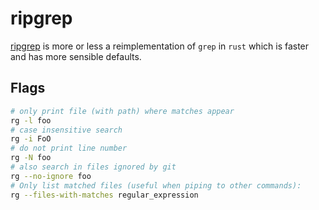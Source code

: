 # ripgrep

[ripgrep](https://github.com/BurntSushi/ripgrep) is more or less a reimplementation of `grep` in `rust` which is faster and has more sensible defaults.

## Flags

```bash
# only print file (with path) where matches appear
rg -l foo
# case insensitive search
rg -i FoO
# do not print line number
rg -N foo
# also search in files ignored by git
rg --no-ignore foo
# Only list matched files (useful when piping to other commands):
rg --files-with-matches regular_expression
```
